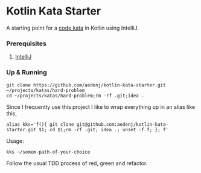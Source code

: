 # Kotlin Kata Starter
A starting point for a [code kata](http://codekata.com/) in Kotlin using IntelliJ.

### Prerequisites

1. [IntelliJ](https://www.jetbrains.com/idea/download/#section=mac)
### Up & Running

```
git clone https://github.com/aedenj/kotlin-kata-starter.git ~/projects/katas/hard-problem
cd ~/projects/katas/hard-problem;rm -rf .git;idea .
```
Since I frequently use this project I like to wrap everything up in an alias like this,

```
alias kks='f(){ git clone git@github.com:aedenj/kotlin-kata-starter.git $1; cd $1;rm -rf .git; idea .; unset -f f; }; f'
```

Usage:

```
kks ~/somem-path-of-your-choice
```

Follow the usual TDD process of red, green and refactor.
